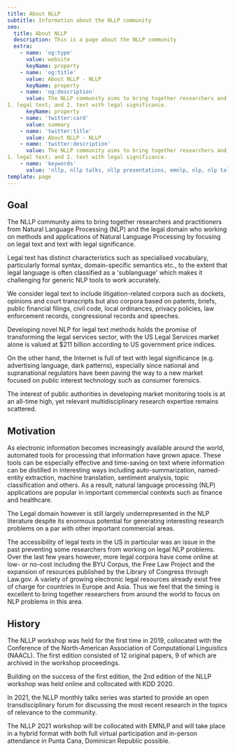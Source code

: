 ```yaml
---
title: About NLLP 
subtitle: Information about the NLLP community
seo:
  title: About NLLP
  description: This is a page about the NLLP community
  extra:
    - name: 'og:type'
      value: website
      keyName: property
    - name: 'og:title'
      value: About NLLP - NLLP
      keyName: property
    - name: 'og:description'
      value: The NLLP community aims to bring together researchers and practitioners from Natural Language Processing (NLP) and the legal domain who working on methods and applications of Natural Language Processing by focusing on:
1. legal text; and 2. text with legal significance.
      keyName: property
    - name: 'twitter:card'
      value: summary
    - name: 'twitter:title'
      value: About NLLP - NLLP
    - name: 'twitter:description'
      value: The NLLP community aims to bring together researchers and practitioners from Natural Language Processing (NLP) and the legal domain who working on methods and applications of Natural Language Processing by focusing on:
1. legal text; and 2. text with legal significance.
    - name: 'keywords'
      value: 'nllp, nllp talks, nllp presentations, emnlp, nlp, nlp talks, nlp presentations, nlproc, natural language processing, natural legal language processing, legal text, legal domain language'
template: page
---
```


## Goal

The NLLP community aims to bring together researchers and practitioners from Natural Language Processing (NLP) and the legal domain who working on methods and applications of Natural Language Processing by focusing on legal text and text with legal significance.
 
Legal text has distinct characteristics such as specialised vocabulary, particularly formal syntax, domain-specific semantics etc., to the extent that legal language is often classified as a 'sublanguage' which makes it challenging for generic NLP tools to work accurately.

We consider legal text to include litigation-related corpora such as dockets, opinions and court transcripts but also corpora based on patents, briefs, public financial filings, civil code, local ordinances, privacy policies, law enforcement records, congressional records and speeches.

Developing novel NLP for legal text methods holds the promise of transforming the legal services sector, with the US Legal Services market alone is valued at $211 billion according to US government price indices.
 
On the other hand, the Internet is full of text with legal significance (e.g. advertising language, dark patterns), especially since national and supranational regulators have been paving the way to a new market focused on public interest technology such as consumer forensics.

The interest of public authorities in developing market monitoring tools is at an all-time high, yet relevant multidisciplinary research expertise remains scattered.

## Motivation

As electronic information becomes increasingly available around the world, automated tools for processing that information have grown apace. These tools can be especially effective and time-saving on text where information can be distilled in interesting ways including auto-summarization, named-entity extraction, machine translation, sentiment analysis, topic classification and others. As a result, natural language processing (NLP) applications are popular in important commercial contexts such as finance and healthcare.

The Legal domain however is still largely underrepresented in the NLP literature despite its enormous potential for generating interesting research problems on a par with other important commercial areas.

The accessibility of legal texts in the US in particular was an issue in the past preventing some researchers from working on legal NLP problems. Over the last few years however, more legal corpora have come online at low- or no-cost including the BYU Corpus, the Free Law Project and the expansion of resources published by the Library of Congress through Law.gov. A variety of growing electronic legal resources already exist free of charge for countries in Europe and Asia. Thus we feel that the timing is excellent to bring together researchers from around the world to focus on NLP problems in this area.

## History

The NLLP workshop was held for the first time in 2019, collocated with the Conference of the North-American Association of Computational Linguistics (NAACL). The first edition consisted of 12 original papers, 9 of which are archived in the workshop proceedings.

Building on the success of the first edition, the 2nd edition of the NLLP workshop was held online and collocated with KDD 2020. 

In 2021, the NLLP monthly talks series was started to provide an open transdisciplinary forum for discussing the most recent research in the topics of relevance to the community.

The NLLP 2021 workshop will be collocated with EMNLP and will take place in a hybrid format with both full virtual participation and in-person attendance in Punta Cana, Dominican Republic possible.

